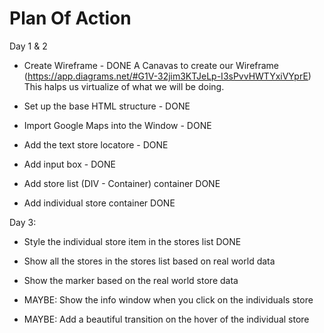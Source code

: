 # Plan Of Action

Day 1 & 2

- Create Wireframe - DONE
A Canavas to create our Wireframe (https://app.diagrams.net/#G1V-32jim3KTJeLp-I3sPvvHWTYxiVYprE)
This halps us virtualize of what we will be doing.

- Set up the base HTML structure - DONE

- Import Google Maps into the Window - DONE

- Add the text store locatore - DONE

- Add input box - DONE

- Add store list (DIV - Container) container DONE

- Add individual store container DONE

Day 3:

- Style the individual store item in the stores list DONE

- Show all the stores in the stores list based on real world data

- Show the marker based on the real world store data

- MAYBE: Show the info window when you click on the individuals store

- MAYBE: Add a beautiful transition on the hover of the individual store

